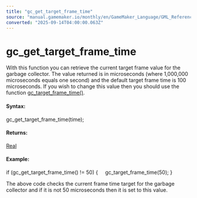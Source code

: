 ```yaml
---
title: "gc_get_target_frame_time"
source: "manual.gamemaker.io/monthly/en/GameMaker_Language/GML_Reference/Garbage_Collection/gc_get_target_frame_time.htm"
converted: "2025-09-14T04:00:00.063Z"
---
```


# gc\_get\_target\_frame\_time

With this function you can retrieve the current target frame value for the garbage collector. The value returned is in microseconds (where 1,000,000 microseconds equals one second) and the default target frame time is 100 microseconds. If you wish to change this value then you should use the function [gc\_target\_frame\_time()](gc_target_frame_time.md).

#### Syntax:

gc\_get\_target\_frame\_time(time);

#### Returns:

[Real](../../GML_Overview/Data_Types.md)

#### Example:

if (gc\_get\_target\_frame\_time() != 50)
{
    gc\_target\_frame\_time(50);
}

The above code checks the current frame time target for the garbage collector and if it is not 50 microseconds then it is set to this value.
